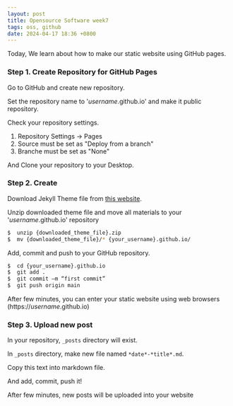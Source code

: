 ```yaml
---
layout: post
title: Opensource Software week7
tags: oss, github
date: 2024-04-17 18:36 +0800
---
```


Today, We learn about how to make our static website using GitHub pages.

### Step 1. Create Repository for GitHub Pages

Go to GitHub and create new repository.

Set the repository name to '*username*.github.io' and make it public repository.

Check your repository settings.

1. Repository Settings -> Pages
2. Source must be set as "Deploy from a branch"
3. Branche must be set as "None"

And Clone your repository to your Desktop.


### Step 2. Create

Download Jekyll Theme file from [this website](http://jekyllthemes.org).

Unzip downloaded theme file and move all materials to your '*username*.github.io' repository

```bash
$  unzip {downloaded_theme_file}.zip
$  mv {downloaded_theme_file}/* {your_username}.github.io/
```

Add, commit and push to your GitHub repository.

```bash
$  cd {your_username}.github.io
$  git add . 
$  git commit –m “first commit”
$  git push origin main 
```

After few minutes, you can enter your static website using web browsers (https://*username*.github.io)

### Step 3. Upload new post

In your repository, `_posts` directory will exist.

In `_posts` directory, make new file named `*date*-*title*.md`.

Copy this text into markdown file.

And add, commit, push it!

After few minutes, new posts will be uploaded into your website